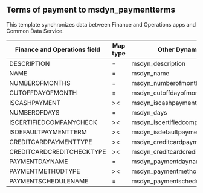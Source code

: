 ## Terms of payment to msdyn_paymentterms

This template synchronizes data between Finance and Operations apps and Common Data Service.

Finance and Operations field | Map type | Other Dynamics 365 field | Default value
---|---|---|---
DESCRIPTION | = | msdyn_description | 
NAME | = | msdyn_name | 
NUMBEROFMONTHS | = | msdyn_numberofmonth | 
CUTOFFDAYOFMONTH | = | msdyn_cutoffdayofmonth | 
ISCASHPAYMENT | >< | msdyn_iscashpayment | 
NUMBEROFDAYS | = | msdyn_days | 
ISCERTIFIEDCOMPANYCHECK | >< | msdyn_iscertifiedcompanycheck | 
ISDEFAULTPAYMENTTERM | >< | msdyn_isdefaultpaymentterm | 
CREDITCARDPAYMENTTYPE | >< | msdyn_creditcardpaymenttype | 
CREDITCARDCREDITCHECKTYPE | >< | msdyn_creditcardcreditchecktype | 
PAYMENTDAYNAME | = | msdyn_paymentdayname.msdyn_name | 
PAYMENTMETHODTYPE | >< | msdyn_paymentmethodtype | 
PAYMENTSCHEDULENAME | = | msdyn_paymentschedulename.msdyn_name | 
